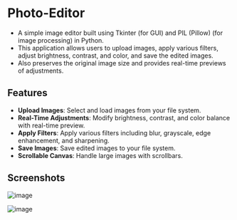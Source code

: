 # Photo-Editor
- A simple image editor built using Tkinter (for GUI) and PIL (Pillow) (for image processing) in Python. 
- This application allows users to upload images, apply various filters, adjust brightness, contrast, and color, and save the edited images. 
- Also preserves the original image size and provides real-time previews of adjustments.

## Features

- **Upload Images**: Select and load images from your file system.
- **Real-Time Adjustments**: Modify brightness, contrast, and color balance with real-time preview.
- **Apply Filters**: Apply various filters including blur, grayscale, edge enhancement, and sharpening.
- **Save Images**: Save edited images to your file system.
- **Scrollable Canvas**: Handle large images with scrollbars.

## Screenshots
![image](https://github.com/user-attachments/assets/0090ce17-0317-44c8-9135-e7a83559251a)

![image](https://github.com/user-attachments/assets/616dbf1b-e88d-4683-9ced-85880d2b5d53)

